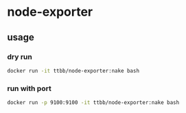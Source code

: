 # node-exporter
## usage
### dry run
```bash
docker run -it ttbb/node-exporter:nake bash
```
### run with port
```bash
docker run -p 9100:9100 -it ttbb/node-exporter:nake bash
```